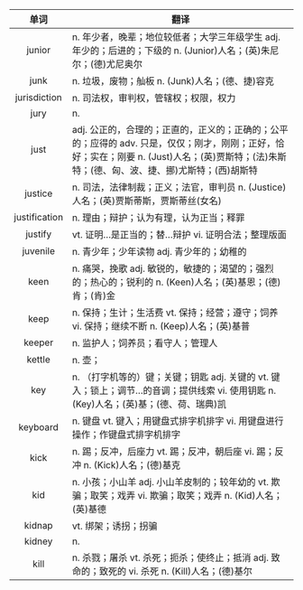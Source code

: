 |单词|翻译  |
|:--:|--| 
|	junior  		|		n. 年少者，晚辈；地位较低者；大学三年级学生 adj. 年少的；后进的；下级的 n. (Junior)人名；(英)朱尼尔；(德)尤尼奥尔	|		
|	junk  		|		n. 垃圾，废物；舢板 n. (Junk)人名；(德、捷)容克	|		
|	jurisdiction  		|		n. 司法权，审判权，管辖权；权限，权力	|		
|	jury  		|		n. 	|		
|	just  		|		adj. 公正的，合理的；正直的，正义的；正确的；公平的；应得的 adv. 只是，仅仅；刚才，刚刚；正好，恰好；实在；刚要 n. (Just)人名；(英)贾斯特；(法)朱斯特；(德、匈、波、捷、挪)尤斯特；(西)胡斯特	|		
|	justice  		|		n. 司法，法律制裁；正义；法官，审判员 n. (Justice)人名；(英)贾斯蒂斯，贾斯蒂丝(女名)	|		
|	justification  		|		n. 理由；辩护；认为有理，认为正当；释罪	|		
|	justify  		|		vt. 证明…是正当的；替…辩护 vi. 证明合法；整理版面	|		
|	juvenile  		|		n. 青少年；少年读物 adj. 青少年的；幼稚的	|		
|	keen  		|		n. 痛哭，挽歌 adj. 敏锐的，敏捷的；渴望的；强烈的；热心的；锐利的 n. (Keen)人名；(英)基恩；(德)肯；(肯)金	|		
|	keep  		|		n. 保持；生计；生活费 vt. 保持；经营；遵守；饲养 vi. 保持；继续不断 n. (Keep)人名；(英)基普	|		
|	keeper  		|		n. 监护人；饲养员；看守人；管理人	|		
|	kettle  		|		n. 壶；	|		
|	key  		|		n. （打字机等的）键；关键；钥匙 adj. 关键的 vt. 键入；锁上；调节…的音调；提供线索 vi. 使用钥匙 n. (Key)人名；(英)基；(德、荷、瑞典)凯	|		
|	keyboard  		|		n. 键盘 vt. 键入；用键盘式排字机排字 vi. 用键盘进行操作；作键盘式排字机排字	|		
|	kick  		|		n. 踢；反冲，后座力 vt. 踢；反冲，朝后座 vi. 踢；反冲 n. (Kick)人名；(德)基克	|		
|	kid  		|		n. 小孩；小山羊 adj. 小山羊皮制的；较年幼的 vt. 欺骗；取笑；戏弄 vi. 欺骗；取笑；戏弄 n. (Kid)人名；(英)基德	|		
|	kidnap  		|		vt. 绑架；诱拐；拐骗	|		
|	kidney  		|		n. 	|		
|	kill  		|		n. 杀戮；屠杀 vt. 杀死；扼杀；使终止；抵消 adj. 致命的；致死的 vi. 杀死 n. (Kill)人名；(德)基尔	|		
